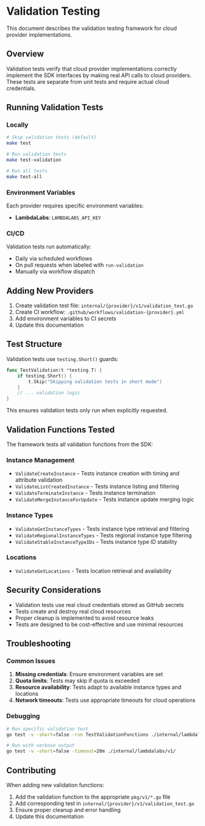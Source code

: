 # Validation Testing

This document describes the validation testing framework for cloud provider implementations.

## Overview

Validation tests verify that cloud provider implementations correctly implement the SDK interfaces by making real API calls to cloud providers. These tests are separate from unit tests and require actual cloud credentials.

## Running Validation Tests

### Locally

```bash
# Skip validation tests (default)
make test

# Run validation tests
make test-validation

# Run all tests
make test-all
```

### Environment Variables

Each provider requires specific environment variables:

- **LambdaLabs**: `LAMBDALABS_API_KEY`

### CI/CD

Validation tests run automatically:
- Daily via scheduled workflows
- On pull requests when labeled with `run-validation`
- Manually via workflow dispatch

## Adding New Providers

1. Create validation test file: `internal/{provider}/v1/validation_test.go`
2. Create CI workflow: `.github/workflows/validation-{provider}.yml`
3. Add environment variables to CI secrets
4. Update this documentation

## Test Structure

Validation tests use `testing.Short()` guards:

```go
func TestValidation(t *testing.T) {
    if testing.Short() {
        t.Skip("Skipping validation tests in short mode")
    }
    // ... validation logic
}
```

This ensures validation tests only run when explicitly requested.

## Validation Functions Tested

The framework tests all validation functions from the SDK:

### Instance Management
- `ValidateCreateInstance` - Tests instance creation with timing and attribute validation
- `ValidateListCreatedInstance` - Tests instance listing and filtering
- `ValidateTerminateInstance` - Tests instance termination
- `ValidateMergeInstanceForUpdate` - Tests instance update merging logic

### Instance Types
- `ValidateGetInstanceTypes` - Tests instance type retrieval and filtering
- `ValidateRegionalInstanceTypes` - Tests regional instance type filtering
- `ValidateStableInstanceTypeIDs` - Tests instance type ID stability

### Locations
- `ValidateGetLocations` - Tests location retrieval and availability

## Security Considerations

- Validation tests use real cloud credentials stored as GitHub secrets
- Tests create and destroy real cloud resources
- Proper cleanup is implemented to avoid resource leaks
- Tests are designed to be cost-effective and use minimal resources

## Troubleshooting

### Common Issues

1. **Missing credentials**: Ensure environment variables are set
2. **Quota limits**: Tests may skip if quota is exceeded
3. **Resource availability**: Tests adapt to available instance types and locations
4. **Network timeouts**: Tests use appropriate timeouts for cloud operations

### Debugging

```bash
# Run specific validation test
go test -v -short=false -run TestValidationFunctions ./internal/lambdalabs/v1/

# Run with verbose output
go test -v -short=false -timeout=20m ./internal/lambdalabs/v1/
```

## Contributing

When adding new validation functions:

1. Add the validation function to the appropriate `pkg/v1/*.go` file
2. Add corresponding test in `internal/{provider}/v1/validation_test.go`
3. Ensure proper cleanup and error handling
4. Update this documentation

